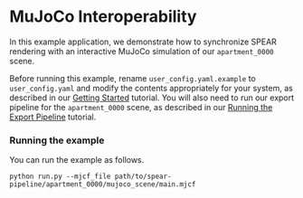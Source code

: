 # MuJoCo Interoperability

In this example application, we demonstrate how to synchronize SPEAR rendering with an interactive MuJoCo simulation of our `apartment_0000` scene.

Before running this example, rename `user_config.yaml.example` to `user_config.yaml` and modify the contents appropriately for your system, as described in our [Getting Started](../../docs/getting_started.md) tutorial. You will also need to run our export pipeline for the `apartment_0000` scene, as described in our [Running the Export Pipeline](../../docs/running_export_pipeline.md) tutorial. 

### Running the example

You can run the example as follows.

```console
python run.py --mjcf_file path/to/spear-pipeline/apartment_0000/mujoco_scene/main.mjcf
```
